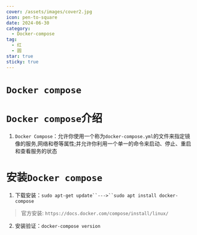 ```yaml
---
cover: /assets/images/cover2.jpg
icon: pen-to-square
date: 2024-06-30
category:
  - Docker-compose
tag:
  - 红
  - 圆
star: true
sticky: true
---
```

# `Docker compose`
# `Docker compose`介绍
1. `Docker Compose`：允许你使用一个称为`docker-compose.yml`的文件来指定镜像的服务,网络和卷等属性;并允许你利用一个单一的命令来启动、停止、重启和查看服务的状态
# 安装`Docker compose`
1. 下载安装：`sudo apt-get update``--->``sudo apt install docker-compose`
> 官方安装: `https://docs.docker.com/compose/install/linux/`
2. 安装验证：`docker-compose version`